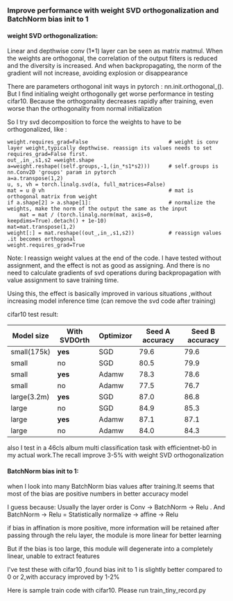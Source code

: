 ###  Improve performance with weight SVD orthogonalization and BatchNorm bias init to 1
####  weight SVD orthogonalization:
Linear and depthwise conv (1*1) layer can be seen as matrix matmul. When the weights are orthogonal, the correlation of the output filters is reduced and the diversity is increased. And when backpropagating, the norm of the gradient will not increase, avoiding explosion or disappearance

There are parameters orthogonal init ways in pytorch : nn.init.orthogonal_().
But I find initialing weight orthogonally get worse performance in testing cifar10. Because the orthogonality decreases rapidly after training, even worse than the orthogonality from normal initialization

So I try svd decomposition to force the weights to have to be orthogonalized, like :
```
weight.requires_grad=False                          # weight is conv layer weight,typically depthwise. reassign its values needs to set requires_grad=False first.
out_,in_,s1,s2 =weight.shape
a=weight.reshape((self.groups,-1,(in_*s1*s2)))      # self.groups is nn.Conv2D 'groups' param in pytorch
a=a.transpose(1,2)
u, s, vh = torch.linalg.svd(a, full_matrices=False)
mat = u @ vh                                        # mat is orthogonal matrix from weight
if a.shape[2] > a.shape[1]:                         # normalize the weights, make the norm of the output the same as the input
    mat = mat / (torch.linalg.norm(mat, axis=0, keepdims=True).detach() + 1e-10)  
mat=mat.transpose(1,2)
weight[:] = mat.reshape((out_,in_,s1,s2))           # reassign values .it becomes orthogonal
weight.requires_grad=True
```
Note: I reassign weight values at the end of the code. I have tested without assignment, and the effect is not as good as assigning. And there is no need to calculate gradients of svd operations during backpropagation with value assignment to save training time.

Using this, the effect is basically improved in various situations ,without increasing model inference time (can remove the svd code after training)

cifar10 test result:

| Model size  | With SVDOrth  |  Optimizor | Seed A accuracy  | Seed B accuracy  |
| ------------ | ------------ | ------------ | ------------ | ------------ |
| small(175k)  | **yes**  |  SGD |  79.6 | 79.6|
| small | no | SGD | 80.5 | 79.9 |
|small	|**yes**	|Adamw	|78.3|	78.6|
|small|	no|	Adamw|	77.5|	76.7|
|large(3.2m)|	**yes**|	SGD|	87.0|	86.8|
|large|	no|	SGD|	84.9|	85.3|
|large|**yes** |	Adamw | 87.1|	87.1|
|large|	no	|Adamw|	84.0|	84.3|

also I test in a 46cls album multi classification task with efficientnet-b0 in my actual work.The recall improve 3-5% with weight SVD orthogonalization

####  BatchNorm bias init to 1:
when I look into many BatchNorm bias values after training.It seems that most of the bias are positive numbers in better accuracy model

I guess because: Usually the layer order is Conv -> BatchNorm -> Relu . 
And BatchNorm -> Relu = Statistically normalize -> affine -> Relu

if bias in affination is more positive, more information will be retained after passing through the relu layer, the module is more linear for better learning

But if the bias is too large, this module will degenerate into a completely linear, unable to extract features

I've test these with cifar10 ,found bias init to 1 is slightly better compared to 0 or 2,with accuracy improved by 1-2%

Here is sample train code with cifar10. Please run train_tiny_record.py 
